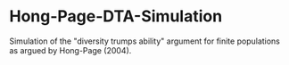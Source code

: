 # Hong-Page-DTA-Simulation
Simulation of the "diversity trumps ability" argument for finite populations as argued by Hong-Page (2004).
